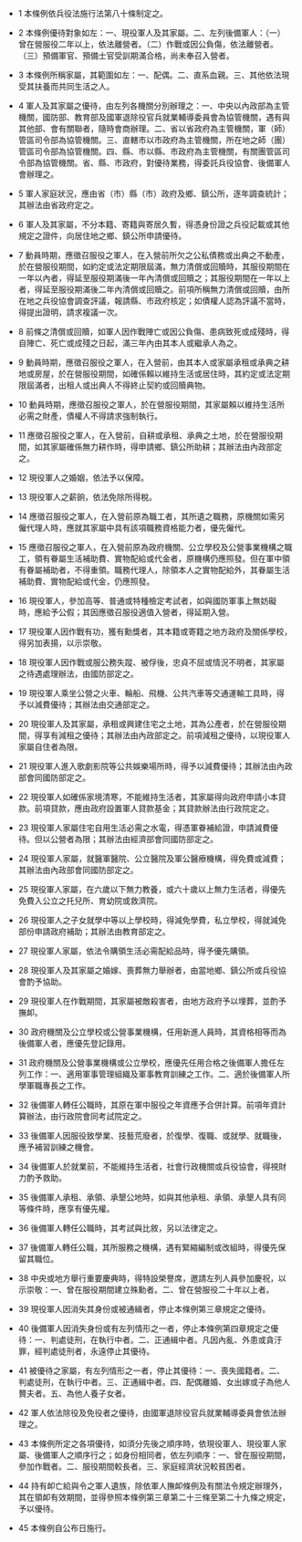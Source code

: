 * 1 本條例依兵役法施行法第八十條制定之。

* 2 本條例優待對象如左：一、現役軍人及其家屬。二、左列後備軍人：（一）曾在營服役二年以上，依法離營者。（二）作戰或因公負傷，依法離營者。（三）預備軍官、預備士官受訓期滿合格，尚未奉召入營者。

* 3 本條例所稱家屬，其範圍如左：一、配偶。二、直系血親。三、其他依法現受其扶養而共同生活之人。

* 4 軍人及其家屬之優待，由左列各機關分別辦理之：一、中央以內政部為主管機關，國防部、教育部及國軍退除役官兵就業輔導委員會為協管機關，遇有與其他部、會有關聯者，隨時會商辦理。二、省以省政府為主管機關，軍（師）管區司令部為協管機關。三、直轄市以市政府為主管機關，所在地之師（團）管區司令部為協管機關。四、縣、市以縣、市政府為主管機關，有關團管區司令部為協管機關。省、縣、市政府，對優待業務，得委託兵役協會、後備軍人會辦理之。

* 5 軍人家庭狀況，應由省（市）縣（市）政府及鄉、鎮公所，逐年調查統計；其辦法由省政府定之。

* 6 軍人及其家屬，不分本籍、寄籍與寄居久暫，得憑身份證之兵役記載或其他規定之證件，向居住地之鄉、鎮公所申請優待。

* 7 動員時期，應徵召服役之軍人，在入營前所欠之公私債務或出典之不動產，於在營服役期間，如約定或法定期限屆滿，無力清償或回贖時，其服役期間在一年以內者，得延至服役期滿後一年內清償或回贖之；其服役期間在一年以上者，得延至服役期滿後二年內清償或回贖之。前項所稱無力清償或回贖，由所在地之兵役協會調查評議，報請縣、市政府核定；如債權人認為評議不當時，得提出證明，請求複議一次。

* 8 前條之清償或回贖，如軍人因作戰陣亡或因公負傷、患病致死或成殘時，得自陣亡、死亡或成殘之日起，滿三年內由其本人或繼承人為之。

* 9 動員時期，應徵召服役之軍人，在入營前，由其本人或家屬承租或承典之耕地或房屋，於在營服役期間，如確係賴以維持生活或居住時，其約定或法定期限屆滿者，出租人或出典人不得終止契約或回贖典物。

* 10 動員時期，應徵召服役之軍人，於在營服役期間，其家屬賴以維持生活所必需之財產，債權人不得請求強制執行。

* 11 應徵召服役之軍人，在入營前，自耕或承租、承典之土地，於在營服役期間，如其家屬確係無力耕作時，得申請鄉、鎮公所助耕；其辦法由內政部定之。

* 12 現役軍人之婚姻，依法予以保障。

* 13 現役軍人之薪餉，依法免除所得稅。

* 14 應徵召服役之軍人，在入營前原為職工者，其所遺之職務，原機關如需另僱代理人時，應就其家屬中具有該項職務資格能力者，優先僱代。

* 15 應徵召服役之軍人，在入營前原為政府機關、公立學校及公營事業機構之職工，領有眷屬生活補助費、實物配給或代金者，原機構仍應照發。但在軍中領有眷屬補助者，不得重領。職務代理人，除領本人之實物配給外，其眷屬生活補助費、實物配給或代金，仍應照發。

* 16 現役軍人，參加高等、普通或特種檢定考試者，如與國防軍事上無妨礙時，應給予公假；其因應徵召服役適值入營者，得延期入營。

* 17 現役軍人因作戰有功，獲有勳獎者，其本籍或寄籍之地方政府及關係學校，得另加表揚，以示崇敬。

* 18 現役軍人因作戰或服公務失蹤、被俘後，忠貞不屈或情況不明者，其家屬之待遇處理辦法，由國防部定之。

* 19 現役軍人乘坐公營之火車、輪船、飛機、公共汽車等交通運輸工具時，得予以減費優待；其辦法由交通部定之。

* 20 現役軍人及其家屬，承租或興建住宅之土地，其為公產者，於在營服役期間，得享有減租之優待；其辦法由內政部定之。前項減租之優待，以現役軍人家屬自住者為限。

* 21 現役軍人進入歌劇影院等公共娛樂場所時，得予以減費優待；其辦法由內政部會同國防部定之。

* 22 現役軍人如確係家境清寒，不能維持生活者，其家屬得向政府申請小本貸款。前項貸款，應由政府設置軍人貸款基金；其貸款辦法由行政院定之。

* 23 現役軍人家屬住宅自用生活必需之水電，得憑軍眷補給證，申請減費優待。但以公營者為限；其辦法由經濟部會同國防部定之。

* 24 現役軍人家屬，就醫軍醫院、公立醫院及軍公醫療機構，得免費或減費；其辦法由內政部會同國防部定之。

* 25 現役軍人家屬，在六歲以下無力教養，或六十歲以上無力生活者，得優先免費入公立之托兒所、育幼院或救濟院。

* 26 現役軍人之子女就學中等以上學校時，得減免學費，私立學校，得就減免部份申請政府補助；其辦法由教育部定之。

* 27 現役軍人家屬，依法令購領生活必需配給品時，得予優先購領。

* 28 現役軍人及其家屬之婚嫁、喪葬無力舉辦者，由當地鄉、鎮公所或兵役協會酌予協助。

* 29 現役軍人在作戰期間，其家屬被敵殺害者，由地方政府予以埋葬，並酌予撫卹。

* 30 政府機關及公立學校或公營事業機構，任用新進人員時，其資格相等而為後備軍人者，應優先登記錄用。

* 31 政府機關及公營事業機構或公立學校，應優先任用合格之後備軍人擔任左列工作：一、適用軍事管理組織及軍事教育訓練之工作。二、適於後備軍人所學軍職專長之工作。

* 32 後備軍人轉任公職時，其原在軍中服役之年資應予合併計算。前項年資計算辦法，由行政院會同考試院定之。

* 33 後備軍人因服役致學業、技藝荒廢者，於復學、復職、或就學、就職後，應予補習訓練之機會。

* 34 後備軍人於就業前，不能維持生活者，社會行政機關或兵役協會，得視財力酌予救助。

* 35 後備軍人承租、承領、承墾公地時，如與其他承租、承領、承墾人具有同等條件時，應享有優先權。

* 36 後備軍人轉任公職時，其考試與比敘，另以法律定之。

* 37 後備軍人轉任公職，其所服務之機構，遇有緊縮編制或改組時，得優先保留其職位。

* 38 中央或地方舉行重要慶典時，得特設榮譽席，邀請左列人員參加慶祝，以示崇敬：一、曾在服役期間建立殊勳者。二、曾在營服役二十年以上者。

* 39 現役軍人因消失其身份或被通緝者，停止本條例第三章規定之優待。

* 40 後備軍人因消失身份或有左列情形之一者，停止本條例第四章規定之優待：一、判處徒刑，在執行中者。二、正通緝中者。凡因內亂、外患或貪汙罪，經判處徒刑者，永遠停止其優待。

* 41 被優待之家屬，有左列情形之一者，停止其優待：一、喪失國籍者。二、判處徒刑，在執行中者。三、正通緝中者。四、配偶離婚、女出嫁或子為他人贅夫者。五、為他人養子女者。

* 42 軍人依法除役及免役者之優待，由國軍退除役官兵就業輔導委員會依法辦理之。

* 43 本條例所定之各項優待，如須分先後之順序時，依現役軍人、現役軍人家屬、後備軍人之順序行之；如身份相同者，依左列順序：一、曾在服役期間，參加作戰者。二、服役期間較長者。三、家庭經濟狀況較貧困者。

* 44 持有卹亡給與令之軍人遺族，除依軍人撫卹條例及有關法令規定辦理外，其在領卹有效期間，並得參照本條例第三章第二十三條至第二十九條之規定，予以優待。

* 45 本條例自公布日施行。

